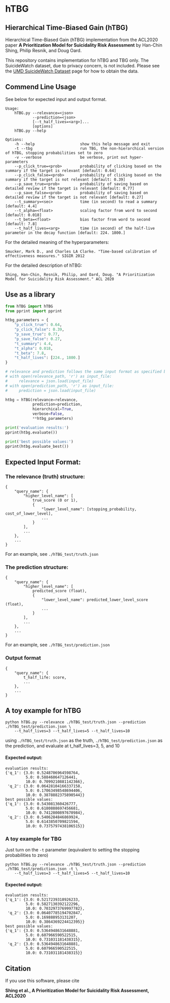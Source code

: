 # hTBG

## Hierarchical Time-Biased Gain (hTBG)

Hierarchical Time-Biased Gain (hTBG) implementation from the ACL2020 paper **A Prioritization Model for Suicidality Risk Assessment** by Han-Chin Shing, Philip Resnik, and Doug Oard.

This repository contains implementation for hTBG and TBG only. The SuicideWatch dataset, due to privacy concern, is not included. Please see the [UMD SuicideWatch Dataset](http://legacydirs.umiacs.umd.edu/~resnik/umd_reddit_suicidality_dataset.html) page for how to obtain the data.

## Commend Line Usage

See below for expected input and output format.

```
Usage:
    hTBG.py --relevance=<json>
            --prediction=<json>
            [--t_half_lives=<arg>]...
            [options]
    hTBG.py --help

Options:
    -h --help                    show this help message and exit
    -t --tbg                     run TBG, the non-hierarchical version of hTBG, stopping probabilities set to zero
    -v --verbose                 be verbose, print out hyper-parameters
    --p_click_true=<prob>        probability of clicking based on the summary if the target is relevant [default: 0.64]
    --p_click_false=<prob>       probability of clicking based on the summary if the target is not relevant [default: 0.39]
    --p_save_true=<prob>         probability of saving based on detailed review if the target is relevant [default: 0.77]
    --p_save_false=<prob>        probability of saving based on detailed review if the target is not relevant [default: 0.27]
    --t_summary=<sec>            time (in second) to read a summary [default: 4.4]
    --t_alpha=<float>            scaling factor from word to second [default: 0.018]
    --t_beta=<float>             bias factor from word to second [default: 7.8]
    --t_half_lives=<arg>         time (in second) of the half-live parameter in the decay function [default: 224. 1800.]
```

For the detailed meaning of the hyperparameters:

`Smucker, Mark D., and Charles LA Clarke. "Time-based calibration of effectiveness measures." SIGIR 2012`

For the detailed description of hTBG:

`Shing, Han-Chin, Resnik, Philip, and Oard, Doug. "A Prioritization Model for Suicidality Risk Assessment." ACL 2020`

## Use as a library

```python
from hTBG import hTBG
from pprint import pprint

htbg_parameters = {
    "p_click_true": 0.64,
    "p_click_false": 0.39,
    "p_save_true": 0.77,
    "p_save_false": 0.27,
    "t_summary": 4.4,
    "t_alpha": 0.018,
    "t_beta": 7.8,
    "t_half_lives": [224., 1800.]
}

# relevance and prediction follows the same input format as specified below.
# with open(relevance_path, 'r') as input_file:
#     relevance = json.load(input_file)
# with open(prediction_path, 'r') as input_file:
#     prediction = json.load(input_file)

htbg = hTBG(relevance=relevance,
            prediction=prediction,
            hierarchical=True,
            verbose=False,
            **htbg_parameters)

print('evaluation results:')
pprint(htbg.evaluate())

print('best possible values:')
pprint(htbg.evaluate_best())
```

## Expected Input Format:

### The relevance (truth) structure:

```
{
    "query_name": {
        "higher_level_name": [
            true_score (0 or 1),
            {
                "lower_level_name": [stopping_probability, cost_of_lower_level],
                ...
            }
        ],
        ...
    },
    ...
}
```

For an example, see `./hTBG_test/truth.json`

### The prediction structure:

```
{
    "query_name": {
        "higher_level_name": [
            predicted_score (float),
            {
                "lower_level_name": predicted_lower_level_score (float),
                ...
            }
        ],
        ...
    },
    ...
}
```

For an example, see `./hTBG_test/prediction.json`

### Output format

```
{
    "query_name": {
        t_half_life: score,
        ...
    },
    ...
}
```

## A toy example for hTBG

```
python hTBG.py --relevance ./hTBG_test/truth.json --prediction ./hTBG_test/prediction.json \
    --t_half_lives=3 --t_half_lives=5 --t_half_lives=10
```

using `./hTBG_test/truth.json` as the truth, `./hTBG_test/prediction.json` as the prediction, and evaluate at t_half_lives=3, 5, and 10

#### Expected output:

```
evaluation results:
{'q_1': {3.0: 0.5248706964598764,
         5.0: 0.588460647126441,
         10.0: 0.7099210881142366},
 'q_2': {3.0: 0.06428104166337158,
         5.0: 0.17063498548694406,
         10.0: 0.3878882375890544}}
best possible values:
{'q_1': {3.0: 0.543081360426777,
         5.0: 0.6180888697456681,
         10.0: 0.7412800897670984},
 'q_2': {3.0: 0.5406284846869924,
         5.0: 0.6143850709821594,
         10.0: 0.7375797438106515}}
```

### A toy example for TBG

Just turn on the `-t` parameter (equivalent to setting the stopping probabilities to zero)

```
python hTBG.py --relevance ./hTBG_test/truth.json --prediction ./hTBG_test/prediction.json -t \
    --t_half_lives=3 --t_half_lives=5 --t_half_lives=10
```

#### Expected output:

```
evaluation results:
{'q_1': {3.0: 0.5217239318926233,
         5.0: 0.5827130392122296,
         10.0: 0.7032973769997782},
 'q_2': {3.0: 0.06407785194702847,
         5.0: 0.169888953131207,
         10.0: 0.3864369224412395}}
best possible values:
{'q_1': {3.0: 0.5364948631648881,
         5.0: 0.607966590522515,
         10.0: 0.731031181438315},
 'q_2': {3.0: 0.5364948631648881,
         5.0: 0.607966590522515,
         10.0: 0.731031181438315}}
```

## Citation

If you use this software, please cite

**Shing et al., A Prioritization Model for Suicidality Risk Assessment, ACL2020**
